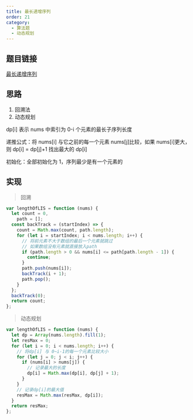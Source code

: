 ```yaml
---
title: 最长递增序列
order: 21
category:
  - 算法题
  - 动态规划
---
```


## 题目链接

[最长递增序列](https://leetcode.cn/problems/longest-increasing-subsequence/)

## 思路

1. 回溯法
2. 动态规划

dp[i] 表示 nums 中索引为 0-i 个元素的最长子序列长度

递推公式：将 nums[i] 与它之前的每一个元素 nums[j]比较，如果 nums[i]更大，则 dp[i] = dp[j]+1 找出最大的 dp[i]

初始化：全部初始化为 1，序列最少是有一个元素的

## 实现

> 回溯

```js
var lengthOfLIS = function (nums) {
  let count = 0,
    path = [];
  const backTrack = (startIndex) => {
    count = Math.max(count, path.length);
    for (let i = startIndex; i < nums.length; i++) {
      // 将前元素不大于数组的最后一个元素就跳过
      // 如果数组没有元素就直接放入path
      if (path.length > 0 && nums[i] <= path[path.length - 1]) {
        continue;
      }
      path.push(nums[i]);
      backTrack(i + 1);
      path.pop();
    }
  };
  backTrack(0);
  return count;
};
```

> 动态规划

```js
var lengthOfLIS = function (nums) {
  let dp = Array(nums.length).fill(1);
  let resMax = 0;
  for (let i = 0; i < nums.length; i++) {
    // 将dp[i] 与 0~i-1的每一个元素比较大小
    for (let j = 0; j < i; j++) {
      if (nums[i] > nums[j]) {
        // 记录最大的长度
        dp[i] = Math.max(dp[i], dp[j] + 1);
      }
    }
    // 记录dp[i]的最大值
    resMax = Math.max(resMax, dp[i]);
  }
  return resMax;
};
```
